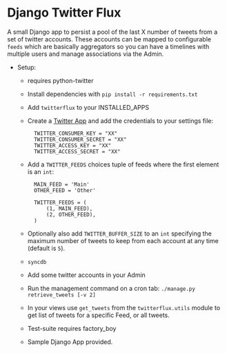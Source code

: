 Django Twitter Flux
=============

A small Django app to persist a pool of the last X number of tweets from a set of twitter accounts. These accounts can be mapped to configurable `feeds` which are basically aggregators so you can have a timelines with multiple users and manage associations via the Admin.


* Setup:
    * requires python-twitter
	* Install dependencies with `pip install -r requirements.txt`
	* Add `twitterflux` to your INSTALLED_APPS
	* Create a [Twitter App](https://dev.twitter.com/) and add the credentials to your settings file:
	
			TWITTER_CONSUMER_KEY = "XX"
			TWITTER_CONSUMER_SECRET = "XX"
			TWITTER_ACCESS_KEY = "XX"
			TWITTER_ACCESS_SECRET = "XX"

    * Add a `TWITTER_FEEDS` choices tuple of feeds where the first element is an `int`:
    		
    		MAIN_FEED = 'Main'
			OTHER_FEED = 'Other'

			TWITTER_FEEDS = (
    			(1, MAIN_FEED),
    			(2, OTHER_FEED),
			)

    * Optionally also add `TWITTER_BUFFER_SIZE` to an `int` specifying the maximum number of tweets to keep from each account at any time (default is `5`).
    * `syncdb`
    * Add some twitter accounts in your Admin
    * Run the management command on a cron tab: `./manage.py retrieve_tweets [-v 2]`
    * In your views use `get_tweets` from the `twitterflux.utils` module to get list of tweets for a specific Feed, or all tweets.
	* Test-suite requires factory_boy
	* Sample Django App provided.
